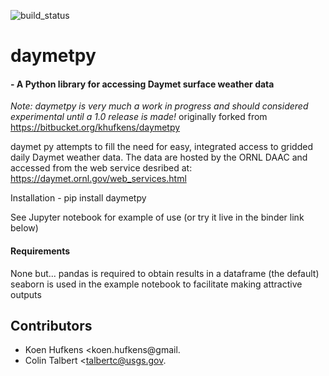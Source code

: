 ![build_status](https://travis-ci.org/ColinTalbert/daymetpy.svg?branch=master)

daymetpy
=============
#### - A Python library for accessing Daymet surface weather data

*Note: daymetpy is very much a work in progress and should considered experimental until a 1.0 release is made!*
originally forked from https://bitbucket.org/khufkens/daymetpy

daymet py attempts to fill the need for easy, integrated access to gridded daily Daymet weather data.
The data  are hosted by the ORNL DAAC and accessed from the web service desribed at:
https://daymet.ornl.gov/web_services.html

Installation -  pip install daymetpy

See Jupyter notebook for example of use (or try it live in the binder link below)

#### Requirements
None but... 
pandas is required to obtain results in a dataframe (the default)
seaborn is used in the example notebook to facilitate making attractive outputs

## Contributors
* Koen Hufkens <koen.hufkens@gmail.
* Colin Talbert <talbertc@usgs.gov.